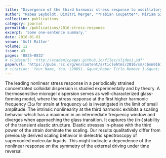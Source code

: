 ```yaml
---
title: "Divergence of the third harmonic stress response to oscillatory strain approaching the glass transition"
author: "Rabea Seyboldt, Dimitri Merger, **Fabian Coupette**, Miriam Siebenbürger, Matthias Ballauff, Manfred Wilhelm, and Matthias Fuchs"
collection: publications
category: journal
permalink: /publications/2016-stress-response
excerpt: 'Some one-sentence summary.'
date: 2016-01-01
venue: 'Soft Matter'
volume: 12
issue: 43
pages: '8825–8832'
# slidesurl: 'http://academicpages.github.io/files/slides1.pdf'
paperurl: 'https://pubs.rsc.org/en/content/articlehtml/2016/sm/c6sm01616b'
# citation: 'Your Name, You. (2009). &quot;Paper Title Number 1.&quot; <i>Journal 1</i>. 1(1).'
---
```


The leading nonlinear stress response in a periodically strained concentrated colloidal dispersion is studied experimentally and by theory. A thermosensitive microgel dispersion serves as well-characterized glass-forming model, where the stress response at the first higher harmonic frequency (3ω for strain at frequency ω) is investigated in the limit of small amplitude. The intrinsic nonlinearity at the third harmonic exhibits a scaling behavior which has a maximum in an intermediate frequency window and diverges when approaching the glass transition. It captures the (in-)stability of the transient elastic structure. Elastic stresses in-phase with the third power of the strain dominate the scaling. Our results qualitatively differ from previously derived scaling behavior in dielectric spectroscopy of supercooled molecular liquids. This might indicate a dependence of the nonlinear response on the symmetry of the external driving under time reversal.